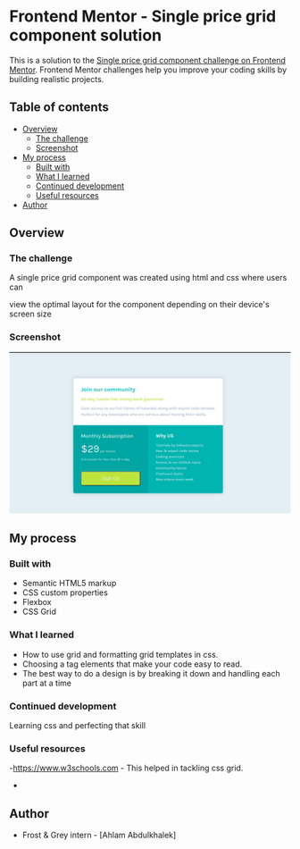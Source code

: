 # Frontend Mentor - Single price grid component solution

This is a solution to the [Single price grid component challenge on Frontend Mentor](https://www.frontendmentor.io/challenges/single-price-grid-component-5ce41129d0ff452fec5abbbc). Frontend Mentor challenges help you improve your coding skills by building realistic projects. 

## Table of contents

- [Overview](#overview)
  - [The challenge](#the-challenge)
  - [Screenshot](#screenshot)
- [My process](#my-process)
  - [Built with](#built-with)
  - [What I learned](#what-i-learned)
  - [Continued development](#continued-development)
  - [Useful resources](#useful-resources)
- [Author](#author)


## Overview

### The challenge
A single price grid component was created using html and css where users can

view the optimal layout for the component depending on their device's screen size

### Screenshot

![single price grid component](/design/Screenshot%20from%202023-10-04%2022-37-49%20cropped.png)


## My process

### Built with

- Semantic HTML5 markup
- CSS custom properties
- Flexbox
- CSS Grid

### What I learned
- How to use grid and formatting grid templates in css.
- Choosing a tag elements that make your code easy to read.
- The best way to do a design is by breaking it down and handling each part at a time

### Continued development

Learning css and perfecting that skill


### Useful resources

-https://www.w3schools.com - This helped in tackling css grid. 


*
## Author

- Frost & Grey intern - [Ahlam Abdulkhalek]



